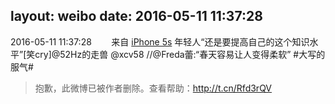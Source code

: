 layout: weibo
date: 2016-05-11 11:37:28
---
2016-05-11 11:37:28  &nbsp;&nbsp;&nbsp;&nbsp;&nbsp;&nbsp; 来自 <a href="sinaweibo://customweibosource" rel="nofollow">iPhone 5s</a>
年轻人“还是要提高自己的这个知识水平”[笑cry]@52Hz的走兽 @xcv58  //@Freda蕾:“春天容易让人变得柔软” #大写的服气#
>  抱歉，此微博已被作者删除。查看帮助：http://t.cn/Rfd3rQV
